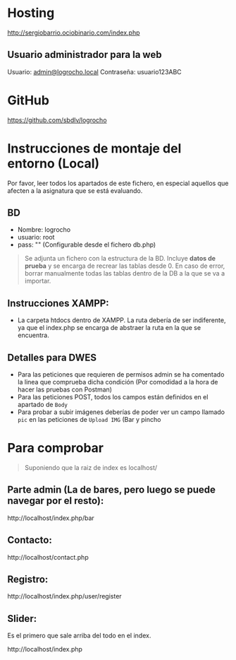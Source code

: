 # Hosting
http://sergiobarrio.ociobinario.com/index.php

## Usuario administrador para la web
Usuario: admin@logrocho.local
Contraseña: usuario123ABC

# GitHub
https://github.com/sbdlv/logrocho

# Instrucciones de montaje del entorno (Local)
Por favor, leer todos los apartados de este fichero, en especial aquellos que afecten a la asignatura que se está evaluando.

## BD
- Nombre: logrocho
- usuario: root
- pass: ""
(Configurable desde el fichero db.php)

> Se adjunta un fichero con la estructura de la BD. Incluye **datos de prueba** y se encarga de recrear las tablas desde 0. En caso de error, borrar manualmente todas las tablas dentro de la DB a la que se va a importar.

## Instrucciones XAMPP:
- La carpeta htdocs dentro de XAMPP. La ruta debería de ser indiferente, ya que el index.php se encarga de abstraer la ruta en la que se encuentra.

## Detalles para DWES
- Para las peticiones que requieren de permisos admin se ha comentado la linea que comprueba dicha condición (Por comodidad a la hora de hacer las pruebas con Postman)
- Para las peticiones POST, todos los campos están definidos en el apartado de `Body`
- Para probar a subir imágenes deberías de poder ver un campo llamado `pic` en las peticiones de `Upload IMG` (Bar y pincho

# Para comprobar
> Suponiendo que la raiz de index es localhost/

## Parte admin (La de bares, pero luego se puede navegar por el resto): 
http://localhost/index.php/bar
## Contacto: 
http://localhost/contact.php
## Registro: 
http://localhost/index.php/user/register
## Slider: 
Es el primero que sale arriba del todo en el index.

http://localhost/index.php